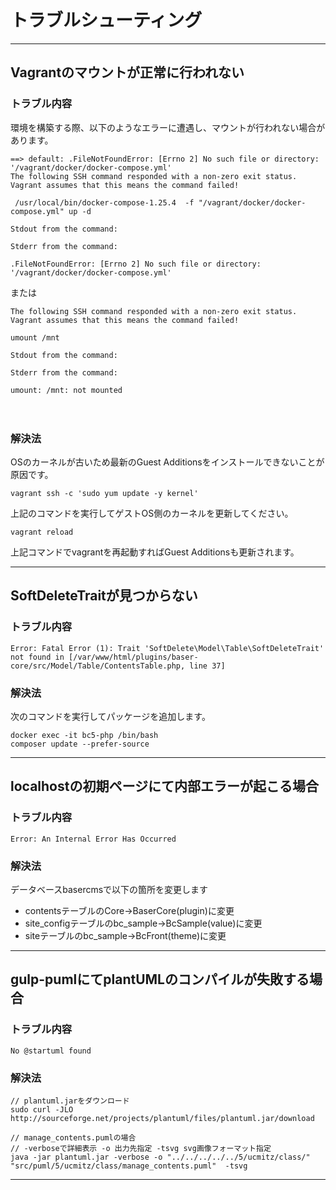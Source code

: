 # トラブルシューティング

---
## Vagrantのマウントが正常に行われない

### トラブル内容
環境を構築する際、以下のようなエラーに遭遇し、マウントが行われない場合があります。
```
==> default: .FileNotFoundError: [Errno 2] No such file or directory: '/vagrant/docker/docker-compose.yml'
The following SSH command responded with a non-zero exit status.
Vagrant assumes that this means the command failed!

 /usr/local/bin/docker-compose-1.25.4  -f "/vagrant/docker/docker-compose.yml" up -d

Stdout from the command:

Stderr from the command:

.FileNotFoundError: [Errno 2] No such file or directory: '/vagrant/docker/docker-compose.yml'
```

または

```
The following SSH command responded with a non-zero exit status.
Vagrant assumes that this means the command failed!

umount /mnt

Stdout from the command:

Stderr from the command:

umount: /mnt: not mounted
```

　
### 解決法

OSのカーネルが古いため最新のGuest Additionsをインストールできないことが原因です。

```
vagrant ssh -c 'sudo yum update -y kernel'
```

上記のコマンドを実行してゲストOS側のカーネルを更新してください。

```
vagrant reload
```

上記コマンドでvagrantを再起動すればGuest Additionsも更新されます。

---
## SoftDeleteTraitが見つからない

### トラブル内容

```
Error: Fatal Error (1): Trait 'SoftDelete\Model\Table\SoftDeleteTrait' not found in [/var/www/html/plugins/baser-core/src/Model/Table/ContentsTable.php, line 37]
```
### 解決法

次のコマンドを実行してパッケージを追加します。
```
docker exec -it bc5-php /bin/bash
composer update --prefer-source
```

---
## localhostの初期ページにて内部エラーが起こる場合

### トラブル内容

```
Error: An Internal Error Has Occurred
```
### 解決法

データベースbasercmsで以下の箇所を変更します
- contentsテーブルのCore→BaserCore(plugin)に変更
- site_configテーブルのbc_sample→BcSample(value)に変更
- siteテーブルのbc_sample→BcFront(theme)に変更

---

## gulp-pumlにてplantUMLのコンパイルが失敗する場合

### トラブル内容

```
No @startuml found
```
### 解決法

```
// plantuml.jarをダウンロード
sudo curl -JLO http://sourceforge.net/projects/plantuml/files/plantuml.jar/download

// manage_contents.pumlの場合
// -verboseで詳細表示 -o 出力先指定 -tsvg svg画像フォーマット指定
java -jar plantuml.jar -verbose -o "../../../../../5/ucmitz/class/"  "src/puml/5/ucmitz/class/manage_contents.puml"  -tsvg 
```

---
